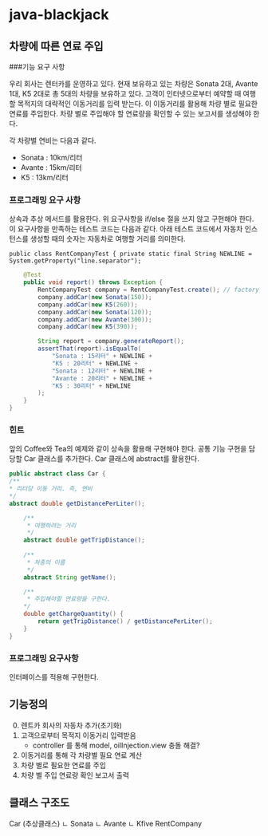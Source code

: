# java-blackjack

## 차량에 따른 연료 주입
###기능 요구 사항

우리 회사는 렌터카를 운영하고 있다. 현재 보유하고 있는 차량은 Sonata 2대, Avante 1대, K5 2대로 총 5대의 차량을 보유하고 있다. 고객이 인터넷으로부터 예약할 때 여행할 목적지의 대략적인 이동거리를 입력 받는다. 이 이동거리를 활용해 차량 별로 필요한 연료를 주입한다. 차량 별로 주입해야 할 연료량을 확인할 수 있는 보고서를 생성해야 한다.

각 차량별 연비는 다음과 같다.

* Sonata : 10km/리터
* Avante : 15km/리터
* K5 : 13km/리터

### 프로그래밍 요구 사항
  상속과 추상 메서드를 활용한다.
  위 요구사항을 if/else 절을 쓰지 않고 구현해야 한다.
  이 요구사항을 만족하는 테스트 코드는 다음과 같다.
  아래 테스트 코드에서 자동차 인스턴스를 생성할 때의 숫자는 자동차로 여행할 거리를 의미한다.

`public class RentCompanyTest {
private static final String NEWLINE = System.getProperty("line.separator");`

```java
    @Test
    public void report() throws Exception {
        RentCompanyTest company = RentCompanyTest.create(); // factory method를 사용해 생성
        company.addCar(new Sonata(150));
        company.addCar(new K5(260));
        company.addCar(new Sonata(120));
        company.addCar(new Avante(300));
        company.addCar(new K5(390));

        String report = company.generateReport();
        assertThat(report).isEqualTo(
            "Sonata : 15리터" + NEWLINE +
            "K5 : 20리터" + NEWLINE +
            "Sonata : 12리터" + NEWLINE +
            "Avante : 20리터" + NEWLINE +
            "K5 : 30리터" + NEWLINE
        );
    }
}
```
### 힌트
앞의 Coffee와 Tea의 예제와 같이 상속을 활용해 구현해야 한다.
공통 기능 구현을 담당할 Car 클래스를 추가한다. Car 클래스에 abstract를 활용한다.
```java
public abstract class Car {
/**
* 리터당 이동 거리. 즉, 연비
*/
abstract double getDistancePerLiter();

    /**
     * 여행하려는 거리
     */
    abstract double getTripDistance();
    
    /**
     * 차종의 이름
     */
    abstract String getName();

    /**
     * 주입해야할 연료량을 구한다.
    */
    double getChargeQuantity() {
        return getTripDistance() / getDistancePerLiter();
    }
}

```
### 프로그래밍 요구사항
인터페이스를 적용해 구현한다.

## 기능정의
0. 렌트카 회사의 자동차 추가(초기화)
1. 고객으로부터 목적지 이동거리 입력받음
   - controller 를 통해 model, oilInjection.view 충돌 해결?
2. 이동거리를 통해 각 차량별 필요 연료 계산
3. 차량 별로 필요한 연료를 주입
4. 차량 별 주입 연료량 확인 보고서 출력

## 클래스 구조도

Car (추상클래스)
ㄴ Sonata
ㄴ Avante
ㄴ Kfive
RentCompany
